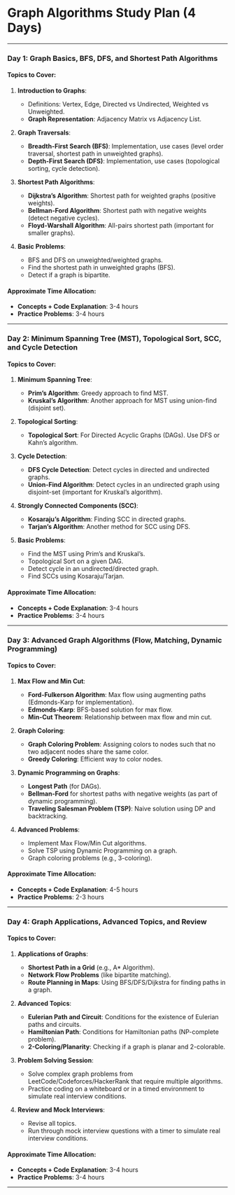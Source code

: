 # **Graph Algorithms Study Plan (4 Days)**

---

### **Day 1: Graph Basics, BFS, DFS, and Shortest Path Algorithms**

#### **Topics to Cover:**

1. **Introduction to Graphs**:
   * Definitions: Vertex, Edge, Directed vs Undirected, Weighted vs Unweighted.
   * **Graph Representation**: Adjacency Matrix vs Adjacency List.

2. **Graph Traversals**:
   * **Breadth-First Search (BFS)**: Implementation, use cases (level order traversal, shortest path in unweighted graphs).
   * **Depth-First Search (DFS)**: Implementation, use cases (topological sorting, cycle detection).

3. **Shortest Path Algorithms**:
   * **Dijkstra’s Algorithm**: Shortest path for weighted graphs (positive weights).
   * **Bellman-Ford Algorithm**: Shortest path with negative weights (detect negative cycles).
   * **Floyd-Warshall Algorithm**: All-pairs shortest path (important for smaller graphs).

4. **Basic Problems**:
   * BFS and DFS on unweighted/weighted graphs.
   * Find the shortest path in unweighted graphs (BFS).
   * Detect if a graph is bipartite.

#### **Approximate Time Allocation**:
* **Concepts + Code Explanation**: 3-4 hours
* **Practice Problems**: 3-4 hours

---

### **Day 2: Minimum Spanning Tree (MST), Topological Sort, SCC, and Cycle Detection**

#### **Topics to Cover:**

1. **Minimum Spanning Tree**:
   * **Prim’s Algorithm**: Greedy approach to find MST.
   * **Kruskal’s Algorithm**: Another approach for MST using union-find (disjoint set).

2. **Topological Sorting**:
   * **Topological Sort**: For Directed Acyclic Graphs (DAGs). Use DFS or Kahn’s algorithm.

3. **Cycle Detection**:
   * **DFS Cycle Detection**: Detect cycles in directed and undirected graphs.
   * **Union-Find Algorithm**: Detect cycles in an undirected graph using disjoint-set (important for Kruskal’s algorithm).

4. **Strongly Connected Components (SCC)**:
   * **Kosaraju’s Algorithm**: Finding SCC in directed graphs.
   * **Tarjan’s Algorithm**: Another method for SCC using DFS.

5. **Basic Problems**:
   * Find the MST using Prim’s and Kruskal’s.
   * Topological Sort on a given DAG.
   * Detect cycle in an undirected/directed graph.
   * Find SCCs using Kosaraju/Tarjan.

#### **Approximate Time Allocation**:
* **Concepts + Code Explanation**: 3-4 hours
* **Practice Problems**: 3-4 hours

---

### **Day 3: Advanced Graph Algorithms (Flow, Matching, Dynamic Programming)**

#### **Topics to Cover:**

1. **Max Flow and Min Cut**:
   * **Ford-Fulkerson Algorithm**: Max flow using augmenting paths (Edmonds-Karp for implementation).
   * **Edmonds-Karp**: BFS-based solution for max flow.
   * **Min-Cut Theorem**: Relationship between max flow and min cut.

2. **Graph Coloring**:
   * **Graph Coloring Problem**: Assigning colors to nodes such that no two adjacent nodes share the same color.
   * **Greedy Coloring**: Efficient way to color nodes.

3. **Dynamic Programming on Graphs**:
   * **Longest Path** (for DAGs).
   * **Bellman-Ford** for shortest paths with negative weights (as part of dynamic programming).
   * **Traveling Salesman Problem (TSP)**: Naive solution using DP and backtracking.

4. **Advanced Problems**:
   * Implement Max Flow/Min Cut algorithms.
   * Solve TSP using Dynamic Programming on a graph.
   * Graph coloring problems (e.g., 3-coloring).

#### **Approximate Time Allocation**:
* **Concepts + Code Explanation**: 4-5 hours
* **Practice Problems**: 2-3 hours

---

### **Day 4: Graph Applications, Advanced Topics, and Review**

#### **Topics to Cover:**

1. **Applications of Graphs**:
   * **Shortest Path in a Grid** (e.g., A* Algorithm).
   * **Network Flow Problems** (like bipartite matching).
   * **Route Planning in Maps**: Using BFS/DFS/Dijkstra for finding paths in a graph.

2. **Advanced Topics**:
   * **Eulerian Path and Circuit**: Conditions for the existence of Eulerian paths and circuits.
   * **Hamiltonian Path**: Conditions for Hamiltonian paths (NP-complete problem).
   * **2-Coloring/Planarity**: Checking if a graph is planar and 2-colorable.

3. **Problem Solving Session**:
   * Solve complex graph problems from LeetCode/Codeforces/HackerRank that require multiple algorithms.
   * Practice coding on a whiteboard or in a timed environment to simulate real interview conditions.

4. **Review and Mock Interviews**:
   * Revise all topics.
   * Run through mock interview questions with a timer to simulate real interview conditions.

#### **Approximate Time Allocation**:
* **Concepts + Code Explanation**: 3-4 hours
* **Practice Problems**: 3-4 hours

---
